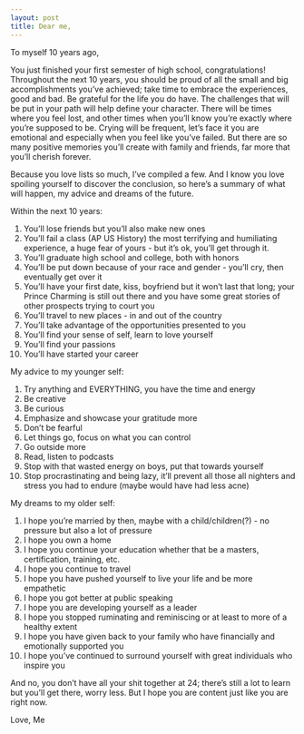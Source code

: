 ```yaml
---
layout: post
title: Dear me,
---
```


To myself 10 years ago,

You just finished your first semester of high school, congratulations! Throughout the next 10 years, you should be proud of all the small and big accomplishments you’ve achieved; take time to embrace the experiences, good and bad. Be grateful for the life you do have. The challenges that will be put in your path will help define your character. There will be times where you feel lost, and other times when you’ll know you’re exactly where you’re supposed to be. Crying will be frequent, let’s face it you are emotional and especially when you feel like you’ve failed. But there are so many positive memories you’ll create with family and friends, far more that you’ll cherish forever. 

Because you love lists so much, I’ve compiled a few.  And I know you love spoiling yourself to discover the conclusion, so here’s a summary of what will happen, my advice and dreams of the future.

Within the next 10 years:
1. You’ll lose friends but you’ll also make new ones
2. You’ll fail a class (AP US History) the most terrifying and humiliating experience, a huge fear of yours - but it’s ok, you’ll get through it.
3. You’ll graduate high school and college, both with honors 
4. You’ll be put down because of your race and gender - you’ll cry, then eventually get over it
5. You’ll have your first date, kiss, boyfriend but it won’t last that long; your Prince Charming is still out there and you have some great stories of other prospects trying to court you
6. You’ll travel to new places - in and out of the country
7. You’ll take advantage of the opportunities presented to you
8. You’ll find your sense of self, learn to love yourself
9. You’ll find your passions 
10. You’ll have started your career 

My advice to my younger self: 
1. Try anything and EVERYTHING, you have the time and energy
2. Be creative
3. Be curious 
4. Emphasize and showcase your gratitude more
5. Don’t be fearful 
6. Let things go, focus on what you can control
7. Go outside more 
8. Read, listen to podcasts
9. Stop with that wasted energy on boys, put that towards yourself 
10. Stop procrastinating and being lazy, it’ll prevent all those all nighters and stress you had to endure (maybe would have had less acne)

My dreams to my older self: 
1. I hope you’re married by then, maybe with a child/children(?) - no pressure but also a lot of pressure
2. I hope you own a home 
3. I hope you continue your education whether that be a masters, certification, training, etc.
4. I hope you continue to travel
5. I hope you have pushed yourself to live your life and be more empathetic 
6. I hope you got better at public speaking 
7. I hope you are developing yourself as a leader
8. I hope you stopped ruminating and reminiscing or at least to more of a healthy extent 
9. I hope you have given back to your family who have financially and emotionally supported you
10. I hope you’ve continued to surround yourself with great individuals who inspire you

And no, you don’t have all your shit together at 24; there’s still a lot to learn but you’ll get there, worry less. But I hope you are content just like you are right now.


Love, 
Me 

